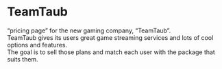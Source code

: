 # TeamTaub
“pricing page” for the new gaming company, “TeamTaub”.
<br>
TeamTaub gives its users great game streaming services and lots of cool options and features.
<br>
The goal is to sell those plans and match each user with the package that suits them.
